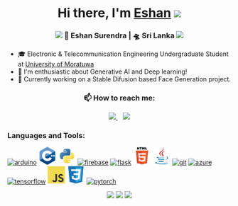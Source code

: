 
<div align="center">
   <h1>Hi there, I'm <a href="https://github.com/eshansurendra">Eshan</a> <img src="https://media.giphy.com/media/hvRJCLFzcasrR4ia7z/giphy.gif" width="25px"> </h1>
</div>

<div align="center">
<h3><img src="https://media.giphy.com/media/WUlplcMpOCEmTGBtBW/giphy.gif" width="30"> 🙎 Eshan Surendra | 🛸 Sri Lanka <img src="https://media.giphy.com/media/WUlplcMpOCEmTGBtBW/giphy.gif" width="30"></h3>
</div>

<!--
**eshansurendra/eshansurendra** is a ✨ _special_ ✨ repository because its `README.md` (this file) appears on your GitHub profile1.

Here are some ideas to get you started:

- 🔭 I’m currently working on ...
- 🌱 I’m currently learning ...
- 👯 I’m looking to collaborate on ...
- 🤔 I’m looking for help with ...-->

- 🎓 Electronic & Telecommunication Engineering Undergraduate Student at [University of Moratuwa](https://www.mrt.ac.lk/eng/)
- 🚀 I'm enthusiastic about Generative AI and Deep learning!
- 🔧 Currently working on a Stable Difusion based Face Generation project.
<!--
- 💬 Ask me about **Python, Tensorflow**
-->
<div align="center">
  <h3>📫 How to reach me:</h3>
  <p>
    <a href="https://www.linkedin.com/in/eshan-surendra/">
      <img src="https://img.shields.io/badge/LinkedIn-blue?style=for-the-badge&logo=linkedin">
    </a>
    &nbsp;&nbsp;
    <a href="https://x.com/EshanSurendra">
      <img src="https://img.shields.io/badge/(Twitter)-blue?style=for-the-badge&logo=x">
    </a>
  </p>
</div>
  
<!--
- 😄 Pronouns: ...
- ⚡ Fun fact: ...
-->

<h3 align="left">Languages and Tools:</h3>
<p align="left">
  <a href="https://www.arduino.cc/" target="_blank" rel="noreferrer"><img src="https://cdn.worldvectorlogo.com/logos/arduino-1.svg" alt="arduino" width="40" height="40"/></a>
<a href="https://www.w3schools.com/cpp/" target="_blank" rel="noreferrer"><img src="https://raw.githubusercontent.com/devicons/devicon/master/icons/cplusplus/cplusplus-original.svg" alt="cplusplus" width="40" height="40"/></a>
<a href="https://www.python.org" target="_blank" rel="noreferrer"><img src="https://raw.githubusercontent.com/devicons/devicon/master/icons/python/python-original.svg" alt="python" width="40" height="40"/></a>
<a href="https://firebase.google.com/" target="_blank" rel="noreferrer"><img src="https://www.vectorlogo.zone/logos/firebase/firebase-icon.svg" alt="firebase" width="40" height="40"/></a>
<a href="https://flask.palletsprojects.com/" target="_blank" rel="noreferrer"><img src="https://www.svgrepo.com/show/473611/flask.svg" alt="flask" width="40" height="40"/></a>
<a href="https://www.w3.org/html/" target="_blank" rel="noreferrer"><img src="https://raw.githubusercontent.com/devicons/devicon/master/icons/html5/html5-original-wordmark.svg" alt="html5" width="40" height="40"/></a>
<a href="https://www.java.com" target="_blank" rel="noreferrer"><img src="https://raw.githubusercontent.com/devicons/devicon/master/icons/java/java-original.svg" alt="java" width="40" height="40"/></a>
<a href="https://git-scm.com/" target="_blank" rel="noreferrer"><img src="https://www.vectorlogo.zone/logos/git-scm/git-scm-icon.svg" alt="git" width="40" height="40"/></a>
<a href="https://azure.microsoft.com/" target="_blank" rel="noreferrer"><img src="https://www.vectorlogo.zone/logos/microsoft_azure/microsoft_azure-icon.svg" alt="azure" width="40" height="40"/></a>
<a href="https://www.tensorflow.org/" target="_blank" rel="noreferrer"><img src="https://www.vectorlogo.zone/logos/tensorflow/tensorflow-icon.svg" alt="tensorflow" width="40" height="40"/></a>
<a href="https://developer.mozilla.org/en-US/docs/Web/JavaScript" target="_blank" rel="noreferrer"><img src="https://raw.githubusercontent.com/devicons/devicon/master/icons/javascript/javascript-original.svg" alt="javascript" width="40" height="40"/></a>
<a href="https://developer.mozilla.org/en-US/docs/Web/CSS" target="_blank" rel="noreferrer"><img src="https://raw.githubusercontent.com/devicons/devicon/master/icons/css3/css3-original.svg" alt="css" width="40" height="40"/></a>
<a href="https://pytorch.org/" target="_blank" rel="noreferrer"><img src="https://drive.google.com/thumbnail?id=1m5qSooFM0bfmnJ_5W8Buc6Bj_hjlJUAX&sz=w1000" alt="pytorch" width="40" height="40"/></a>

</p>



<div align="center">
  <p float="left">
    <img height="180em" src="https://github-readme-stats.vercel.app/api?username=eshansurendra&theme=dark&show_icons=true&hide_border=false&count_private=true" /> 
    <img height="180em" src="https://github-readme-stats.vercel.app/api/top-langs/?username=eshansurendra&theme=dark&show_icons=true&hide_border=false&layout=compact"/>
    <img height="180em" src="https://github-readme-streak-stats.herokuapp.com/?user=eshansurendra&theme=dark&hide_border=false"/>
  </p>
</div>
